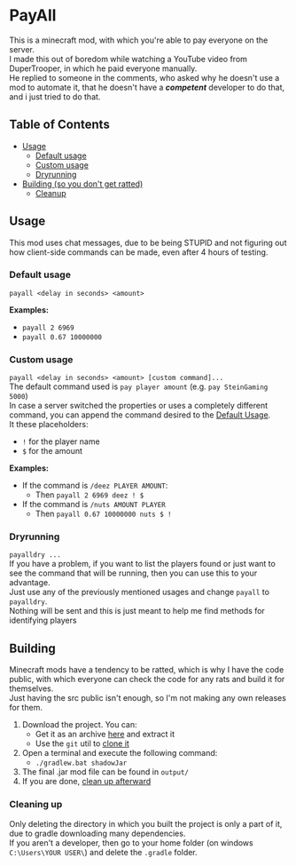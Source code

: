 # PayAll
This is a minecraft mod, with which you're able to pay everyone on the server. <br>
I made this out of boredom while watching a YouTube video from DuperTrooper, in which he paid everyone manually. <br>
He replied to someone in the comments, who asked why he doesn't use a mod to automate it, that he doesn't have a ***competent*** developer to do that, and i just tried to do that.

## Table of Contents

- [Usage](#usage)
  - [Default usage](#default-usage) 
  - [Custom usage](#custom-usage) 
  - [Dryrunning](#dryrunning) 
- [Building (so you don't get ratted)](#building)
  - [Cleanup](#cleaning-up)
## Usage
This mod uses chat messages, due to be being STUPID and not figuring out how client-side commands can be made, even after 4 hours of testing.
### Default usage
``payall <delay in seconds> <amount>`` <br>

**Examples:**
- ``payall 2 6969``
- ``payall 0.67 10000000``

### Custom usage
``payall <delay in seconds> <amount> [custom command]...`` <br>
The default command used is ``pay player amount`` (e.g. ``pay SteinGaming 5000``) <br>
In case a server switched the properties or uses a completely different command, you can append the command desired to the [Default Usage](#default-usage). <br>
It these placeholders:
- ``!`` for the player name
- ``$`` for the amount

**Examples:**
- If the command is ``/deez PLAYER AMOUNT``:
  - Then ``payall 2 6969 deez ! $``
- If the command is ``/nuts AMOUNT PLAYER``
  - Then ``payall 0.67 10000000 nuts $ !``

### Dryrunning
``payalldry ...`` <br>
If you have a problem, if you want to list the players found or just want to see the command that will be running, then you can use this to your advantage. <br>
Just use any of the previously mentioned usages and change ``payall`` to ``payalldry``. <br>
Nothing will be sent and this is just meant to help me find methods for identifying players

## Building
Minecraft mods have a tendency to be ratted, which is why I have the code public, with which everyone can check the code for any rats and build it for themselves. <br>
Just having the src public isn't enough, so I'm not making any own releases for them.

1. Download the project. You can:
    - Get it as an archive [here](https://github.com/SteinGaming/PayAll/archive/refs/heads/main.zip) and extract it
    - Use the ``git`` util to [clone it](https://github.com/git-guides/git-clone)
2. Open a terminal and execute the following command:
    - ```./gradlew.bat shadowJar```
3. The final .jar mod file can be found in `output/`
4. If you are done, [clean up afterward](#Cleaning-up)

### Cleaning up
Only deleting the directory in which you built the project is only a part of it, due to gradle downloading many dependencies. <br>
If you aren't a developer, then go to your home folder (on windows ``C:\Users\YOUR USER\``) and delete the ``.gradle`` folder. <br>
